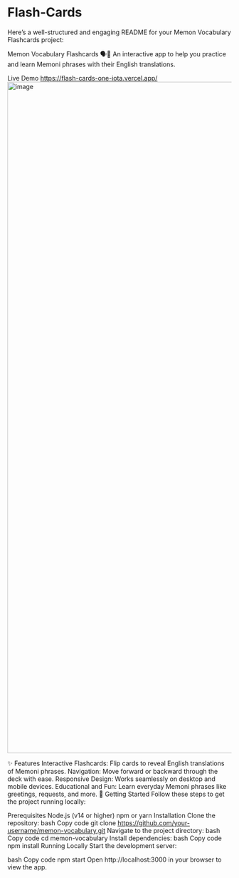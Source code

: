 # Flash-Cards

Here’s a well-structured and engaging README for your Memon Vocabulary Flashcards project:

Memon Vocabulary Flashcards 🗣️🍵
An interactive app to help you practice and learn Memoni phrases with their English translations.

Live Demo https://flash-cards-one-iota.vercel.app/
<img width="1506" alt="image" src="https://github.com/user-attachments/assets/cdb470d1-cc4c-4244-b3cc-47d04a5b37c5" />

✨ Features
Interactive Flashcards:
Flip cards to reveal English translations of Memoni phrases.
Navigation:
Move forward or backward through the deck with ease.
Responsive Design:
Works seamlessly on desktop and mobile devices.
Educational and Fun:
Learn everyday Memoni phrases like greetings, requests, and more.
🚀 Getting Started
Follow these steps to get the project running locally:

Prerequisites
Node.js (v14 or higher)
npm or yarn
Installation
Clone the repository:
bash
Copy code
git clone https://github.com/your-username/memon-vocabulary.git
Navigate to the project directory:
bash
Copy code
cd memon-vocabulary
Install dependencies:
bash
Copy code
npm install
Running Locally
Start the development server:

bash
Copy code
npm start
Open http://localhost:3000 in your browser to view the app.
